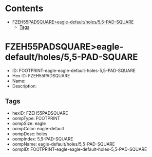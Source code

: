 



Contents
========

* [FZEH55PADSQUARE>eagle-default/holes/5,5-PAD-SQUARE](#fzeh55padsquareeagle-defaultholes55-pad-square)
	* [Tags](#tags)

# FZEH55PADSQUARE>eagle-default/holes/5,5-PAD-SQUARE

- ID: FOOTPRINT-eagle-eagle-default-holes-5,5-PAD-SQUARE
- Hex ID: FZEH55PADSQUARE
- Name: 
- Description: 

## Tags

- hexID: FZEH55PADSQUARE
- oompType: FOOTPRINT
- oompSize: eagle
- oompColor: eagle-default
- oompDesc: holes
- oompIndex: 5,5-PAD-SQUARE
- oompName: eagle-default/holes/5,5-PAD-SQUARE
- oompID: FOOTPRINT-eagle-eagle-default-holes-5,5-PAD-SQUARE
